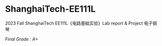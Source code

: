 # ShanghaiTech-EE111L

2023 Fall ShanghaiTech EE111L《电路基础实验》Lab report & Project 电子钢琴

*Final Grade : A+*
